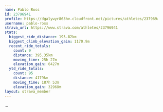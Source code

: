 ```yaml
---
name: Pablo Ross
id: 23796941
profile: https://dgalywyr863hv.cloudfront.net/pictures/athletes/23796941/14615399/1/large.jpg
username: pablo-ross
strava_url: https://www.strava.com/athletes/23796941
stats:
  biggest_ride_distance: 193.82km
  biggest_climb_elevation_gain: 1170.9m
  recent_ride_totals:
    count: 9
    distance: 395.35km
    moving_time: 25h 27m
    elevation_gain: 6427m
  ytd_ride_totals:
    count: 95
    distance: 4179km
    moving_time: 187h 53m
    elevation_gain: 32968m
layout: strava_member
--- 
```

...
